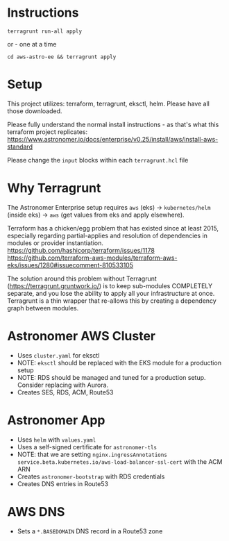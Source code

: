 # Instructions
```shell
terragrunt run-all apply
```
or - one at a time
```shell
cd aws-astro-ee && terragrunt apply
```

# Setup
This project utilizes: terraform, terragrunt, eksctl, helm. Please have all those downloaded.

Please fully understand the normal install instructions - as that's what this terraform project replicates:
https://www.astronomer.io/docs/enterprise/v0.25/install/aws/install-aws-standard

Please change the `input` blocks within each `terragrunt.hcl` file

# Why Terragrunt
The Astronomer Enterprise setup requires `aws` (eks) -> `kubernetes/helm` (inside eks) -> `aws` (get values from eks and apply elsewhere).

Terraform has a chicken/egg problem that has existed since at least 2015, especially regarding partial-applies
and resolution of dependencies in modules or provider instantiation. 
<https://github.com/hashicorp/terraform/issues/1178>
<https://github.com/terraform-aws-modules/terraform-aws-eks/issues/1280#issuecomment-810533105>

The solution around this problem without Terragrunt (<https://terragrunt.gruntwork.io/>) is to keep sub-modules COMPLETELY separate, 
and you lose the ability to apply all your infrastructure at once. Terragrunt is a thin wrapper that re-allows this by creating a dependency graph
between modules.

# Astronomer AWS Cluster
- Uses `cluster.yaml` for eksctl  
- NOTE: `eksctl` should be replaced with the EKS module for a production setup
- NOTE: RDS should be managed and tuned for a production setup. Consider replacing with Aurora.
- Creates SES, RDS, ACM, Route53

# Astronomer App
- Uses `helm` with `values.yaml` 
- Uses a self-signed certificate for `astronomer-tls`
- NOTE: that we are setting `nginx.ingressAnnotations` `service.beta.kubernetes.io/aws-load-balancer-ssl-cert` with the ACM ARN
- Creates `astronomer-bootstrap` with RDS credentials
- Creates DNS entries in Route53

# AWS DNS
- Sets a `*.BASEDOMAIN` DNS record in a Route53 zone